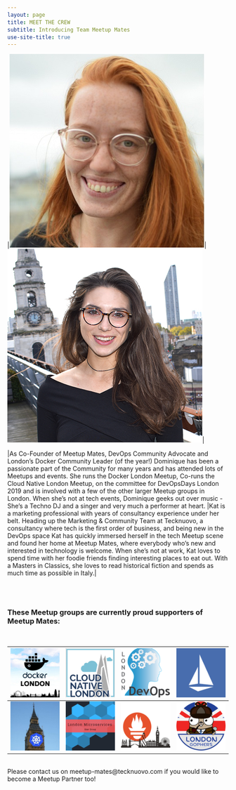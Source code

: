 ```yaml
---
layout: page
title: MEET THE CREW
subtitle: Introducing Team Meetup Mates
use-site-title: true
---
```


|[![Dominique Top](/img/DT&#32;-&#32;MM&#32;Captain&#32;Pic.jpg "Captain Domi")](https://www.twitter.com/devopsdom)|[![Kat Paines](/img/KP&#32;-&#32;MM&#32;Captain&#32;Pic.jpg "Captain Kat")](https://twitter.com/katpaines/)|

|As Co-Founder of Meetup Mates, DevOps Community Advocate and London’s Docker Community Leader (of the year!) Dominique has been a passionate part of the Community for many years and has attended lots of Meetups and events. She runs the Docker London Meetup, Co-runs the Cloud Native London Meetup, on the committee for DevOpsDays London 2019 and is involved with a few of the other larger Meetup groups in London. When she’s not at tech events, Dominique geeks out over music - She’s a Techno DJ and a singer and very much a performer at heart. |Kat is a marketing professional with years of consultancy experience under her belt. Heading up the Marketing & Community Team at Tecknuovo, a consultancy where tech is the first order of business, and being new in the DevOps space Kat has quickly immersed herself in the tech Meetup scene and found her home at Meetup Mates, where everybody who’s new and interested in technology is welcome. When she’s not at work, Kat loves to spend time with her foodie friends finding interesting places to eat out. With a Masters in Classics, she loves to read historical fiction and spends as much time as possible in Italy.|


<div><br><br></div>

### These Meetup groups are currently proud supporters of Meetup Mates:
<div><br></div>

|[![MeetupMates_DockerLondon](/img/MeetupMates_Docker_London.png "Docker London loves Meetup Mates")](https://www.meetup.com/Docker-London/)|[![MeetupMates_Cloud_Native](/img/MeetupMates_Cloud_Native.png "Cloud Native London loves Meetup Mates")](https://www.meetup.com/Cloud-Native-London/)|[![MeetupMates_London_DevOps](/img/MeetupMates_London_DevOps.png "London DevOps loves Meetup Mates")](https://www.meetup.com/London-DevOps/)|[![MeetupMates_Istio](/img/MeetupMates_Istio.png "Istio London loves Meetup Mates")](https://www.meetup.com/Istio-London/)|
|---|---|---|---|
|[![MeetupMates_Kubernetes](/img/MeetupMates_Kubernetes.png "Kubernetes loves loves Meetup Mates")](https://www.meetup.com/Kubernetes-London/)|[![MeetupMates_Microservices](/img/MeetupMates_Microservices.png "Microservices London loves Meetup Mates")](https://www.meetup.com/London-Microservices-User-Group/)|[![MeetupMates_PrometheusLondon](/img/MeetupMates_PrometheusLondon.png "Prometheus London loves Meetup Mates")](https://www.meetup.com/Prometheus-London/)|[![MeetupMates_LondonGophers](/img/MeetupMates_LondonGophers.png "London Gophers loves Meetup Mates")](https://www.meetup.com/LondonGophers/)|
<div><br></div>
Please contact us on meetup-mates@tecknuovo.com if you would like to become a Meetup Partner too!

